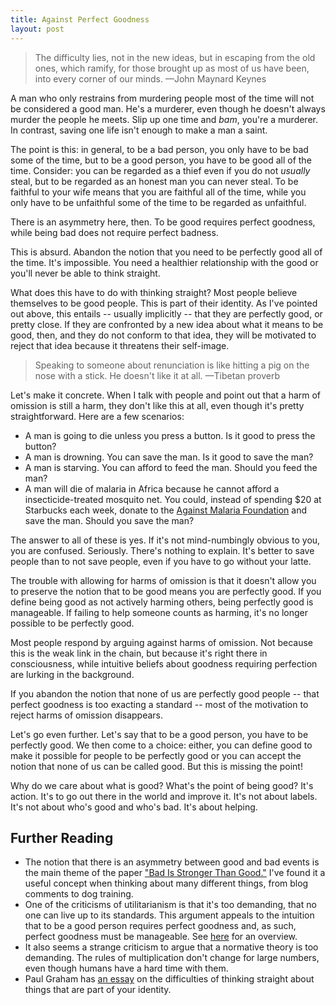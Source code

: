 ```yaml
---
title: Against Perfect Goodness
layout: post
---
```


> The difficulty lies, not in the new ideas, but in escaping from the old ones, which ramify, for those brought up as most of us have been, into every corner of our minds.
<span id="quote-attribute">—John Maynard Keynes</span>

A man who only restrains from murdering people most of the time will not be
considered a good man. He's a murderer, even though he doesn't always murder
the people he meets. Slip up one time and *bam*, you're a murderer. In contrast,
saving one life isn't enough to make a man a saint.

The point is this: in general, to be a bad person, you only have to be
bad some of the time, but to be a good person, you have to be good all of the
time. Consider: you can be regarded as a thief even if you do not *usually*
steal, but to be regarded as an honest man you can never steal. To be faithful
to your wife means that you are faithful all of the time, while you only have to
be unfaithful some of the time to be regarded as unfaithful.

There is an asymmetry here, then. To be good requires perfect goodness, while
being bad does not require perfect badness.

This is absurd. Abandon the notion that you need to be perfectly good all of
the time. It's impossible. You need a healthier relationship with the good or
you'll never be able to think straight. 

What does this have to do with thinking straight? Most people believe themselves to be good people. This is part of their
identity. As I've pointed out above, this entails -- usually implicitly -- that
they are perfectly good, or pretty close. If they are confronted by a new idea
about what it means to be good, then, and they do not conform to that idea, they
will be motivated to reject that idea because it threatens their
self-image.

> Speaking to someone about renunciation is like hitting a pig on the nose with
> a stick. He doesn't like it at all.
<span id="quote-attribute">—Tibetan proverb</span>

Let's make it concrete. When I talk with people and point out that a harm of
omission is still a harm, they don't like this at all, even though it's pretty
straightforward. Here are a few scenarios:

* A man is going to die unless you press a button. Is
it good to press the button? 
* A man is drowning. You can save the man. Is it good to save the man?
* A man is starving. You can afford to feed the man. Should you feed the man?
* A man will die of malaria in Africa because he cannot afford a insecticide-treated
  mosquito net. You could, instead of
  spending $20 at Starbucks each week, donate to the [Against Malaria Foundation](http://www.givewell.org/international/top-charities/AMF) and save the man. Should you
  save the man?

The answer to all of these is yes. If it's not mind-numbingly obvious to you,
you are confused. Seriously. There's nothing to explain. It's better to save
people than to not save people, even if you have to go without your latte. 

The trouble with allowing for harms of omission is that it doesn't allow you to
preserve the notion that to be good means you are perfectly good. If you define
being good as not actively harming others, being perfectly good is
manageable. If failing to help someone counts as harming, it's
no longer possible to be perfectly good.

Most people respond by arguing against harms of omission. Not
because this is the weak link in the chain, but because it's right there in
consciousness, while intuitive beliefs about goodness requiring perfection are
lurking in the background.

If you abandon the notion that none of us are perfectly good people -- that
perfect goodness is too exacting a standard -- most of the motivation to reject
harms of omission disappears.

Let's go even further. Let's say that to be a good person, you have to be
perfectly good. We then come to a choice: either, you can define good to make
it possible for people to be perfectly good or you can accept the notion that
none of us can be called good. But this is missing the point!

Why do we care about what is good? What's the point
of being good? It's action. It's to go out there in the
world and improve it. It's not about labels. It's not about who's good and who's
bad. It's about helping.

## Further Reading
* The notion that there is an asymmetry between good and bad events is the main
  theme of the paper ["Bad Is Stronger Than Good."](http://www.carlsonschool.umn.edu/assets/71516.pdf) I've found it a useful concept
  when thinking about many different things, from blog comments to dog
  training.
* One of the criticisms of utilitarianism is that it's too demanding, that
  no one can live up to its standards. This argument appeals to the intuition
  that to be a good person requires perfect goodness and, as such, perfect goodness must be
  manageable. See
  [here](http://en.wikipedia.org/wiki/Utilitarianism#It_is_too_demanding) for an overview.
* It also seems a strange criticism to argue that a normative theory is too demanding. The rules of multiplication don't change for large numbers, even though
  humans have a hard time with them. 
* Paul Graham has [an essay](http://www.paulgraham.com/identity.html) on the
  difficulties of thinking straight about things that are part of your identity.

